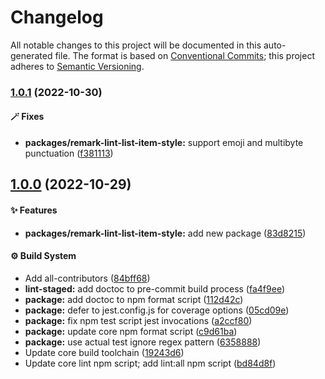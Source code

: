 # Changelog

All notable changes to this project will be documented in this auto-generated
file. The format is based on [Conventional Commits][1]; this project adheres to
[Semantic Versioning][2].

### [1.0.1][3] (2022-10-30)

#### 🪄 Fixes

- **packages/remark-lint-list-item-style:** support emoji and multibyte
  punctuation ([f381113][4])

## [1.0.0][5] (2022-10-29)

#### ✨ Features

- **packages/remark-lint-list-item-style:** add new package ([83d8215][6])

#### ⚙️ Build System

- Add all-contributors ([84bff68][7])
- **lint-staged:** add doctoc to pre-commit build process ([fa4f9ee][8])
- **package:** add doctoc to npm format script ([112d42c][9])
- **package:** defer to jest.config.js for coverage options ([05cd09e][10])
- **package:** fix npm test script jest invocations ([a2ccf80][11])
- **package:** update core npm format script ([c9d61ba][12])
- **package:** use actual test ignore regex pattern ([6358888][13])
- Update core build toolchain ([19243d6][14])
- Update core lint npm script; add lint:all npm script ([bd84d8f][15])

[1]: https://conventionalcommits.org
[2]: https://semver.org
[3]:
  https://github.com/Xunnamius/unified-utils/compare/remark-lint-list-item-style@1.0.0...remark-lint-list-item-style@1.0.1
[4]:
  https://github.com/Xunnamius/unified-utils/commit/f381113996184a45c1795b620189f6c6c2c4cd89
[5]:
  https://github.com/Xunnamius/unified-utils/compare/05cd09e0cf13f18fa56f6156516bcf546b1238e6...remark-lint-list-item-style@1.0.0
[6]:
  https://github.com/Xunnamius/unified-utils/commit/83d82154f670c3154db05f811d0b92b5b17acb26
[7]:
  https://github.com/Xunnamius/unified-utils/commit/84bff68339c7a742c104c0f2545fe62b28c8b473
[8]:
  https://github.com/Xunnamius/unified-utils/commit/fa4f9ee3f9cd922875cf077f6d8b74105f0ba55e
[9]:
  https://github.com/Xunnamius/unified-utils/commit/112d42c6999f758ff618f4e116eb7cf38c09f77c
[10]:
  https://github.com/Xunnamius/unified-utils/commit/05cd09e0cf13f18fa56f6156516bcf546b1238e6
[11]:
  https://github.com/Xunnamius/unified-utils/commit/a2ccf801276c84e54d3fc1afaad574f78408d86f
[12]:
  https://github.com/Xunnamius/unified-utils/commit/c9d61bacbd52bc76b05abd3426474bf0176c3cd9
[13]:
  https://github.com/Xunnamius/unified-utils/commit/63588887a7377f3ee7488b19c87f1f2bf1faa811
[14]:
  https://github.com/Xunnamius/unified-utils/commit/19243d623ba14cfd629c5e4632e6a75de508592b
[15]:
  https://github.com/Xunnamius/unified-utils/commit/bd84d8fc1fb5c4d1828a16a47214a6730f34899a
